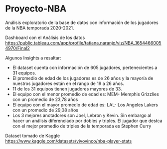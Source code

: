 # Proyecto-NBA
Análisis exploratorio de la base de datos con información de los jugadores de la NBA temporada 2020-2021.

Dashboard con el Análisis de los datos https://public.tableau.com/app/profile/tatiana.naranjo/viz/NBA_16544660054970/Final2

Algunos Insights a resaltar:
- El dataset cuenta con información de 605 jugadores, pertenecientes a 31 equipos. 
- El promedio de edad de los jugadores es de 26 años y la mayoría de nuestros jugadores están en el rango de 19 a 26 años. 
-	11 de los 31 equipos tienen jugadores mayores de 33.
-	El equipo con el menor promedio de edad es: MEM- Memphis Grizzlies con un promedio de 23,78 años
-	El equipo con el mayor promedio de edad es: LAL- Los Angeles Lakers con un promedio de 29,08 años
-	Los 3 mejores anotadores son Joel, Lebron y Kevin. Sin embargo al hacer un análisis diferenciado por dobles y triples. El jugador que destca con el mejor promedio de triples de la temporada es Stephen Curry

Dataset tomado de Kaggle https://www.kaggle.com/datasets/vivovinco/nba-player-stats
